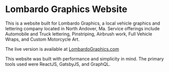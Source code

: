 # Lombardo Graphics Website
This is a website built for Lombardo Graphics, a local vehicle graphics and lettering company located in North Andover, Ma. Service offerings include Automobile and Truck lettering, Pinstriping, Airbrush work, Full Vehicle Wraps, and Custom Motorcycle Art.

The live version is available at [LombardoGraphics.com](https://lombardographics.com)

This website was built with performance and simplicity in mind. The primary tools used were ReactJS, GatsbyJS, and GraphQL.